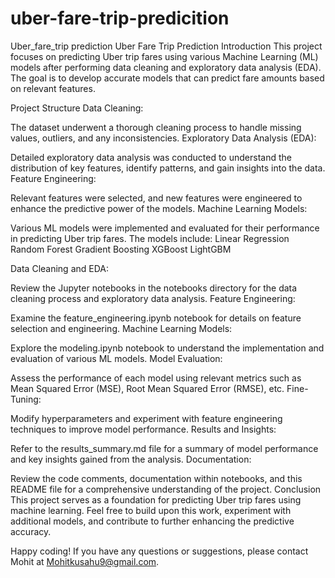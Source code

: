 # uber-fare-trip-predicition
Uber_fare_trip prediction
Uber Fare Trip Prediction
Introduction
This project focuses on predicting Uber trip fares using various Machine Learning (ML) models after performing data cleaning and exploratory data analysis (EDA). The goal is to develop accurate models that can predict fare amounts based on relevant features.

Project Structure
Data Cleaning:

The dataset underwent a thorough cleaning process to handle missing values, outliers, and any inconsistencies.
Exploratory Data Analysis (EDA):

Detailed exploratory data analysis was conducted to understand the distribution of key features, identify patterns, and gain insights into the data.
Feature Engineering:

Relevant features were selected, and new features were engineered to enhance the predictive power of the models.
Machine Learning Models:

Various ML models were implemented and evaluated for their performance in predicting Uber trip fares. The models include:
Linear Regression
Random Forest
Gradient Boosting
XGBoost
LightGBM

Data Cleaning and EDA:

Review the Jupyter notebooks in the notebooks directory for the data cleaning process and exploratory data analysis.
Feature Engineering:

Examine the feature_engineering.ipynb notebook for details on feature selection and engineering.
Machine Learning Models:

Explore the modeling.ipynb notebook to understand the implementation and evaluation of various ML models.
Model Evaluation:

Assess the performance of each model using relevant metrics such as Mean Squared Error (MSE), Root Mean Squared Error (RMSE), etc.
Fine-Tuning:

Modify hyperparameters and experiment with feature engineering techniques to improve model performance.
Results and Insights:

Refer to the results_summary.md file for a summary of model performance and key insights gained from the analysis.
Documentation:

Review the code comments, documentation within notebooks, and this README file for a comprehensive understanding of the project.
Conclusion
This project serves as a foundation for predicting Uber trip fares using machine learning. Feel free to build upon this work, experiment with additional models, and contribute to further enhancing the predictive accuracy.

Happy coding! If you have any questions or suggestions, please contact Mohit at Mohitkusahu9@gmail.com.
